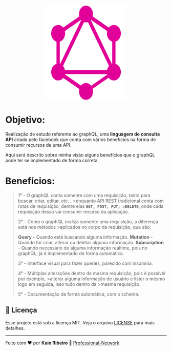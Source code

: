 <p align="center">
  <img alt="graphql" title="graphql" src="assets/logo.svg" width="250" height="300"/>
</p>


# Objetivo:

Realização de estudo referente ao graphQL, uma **linguagem de consulta API** criada pelo facebook que conta com vários benefícios na forma de consumir recursos de uma API.

Aqui será descrito sobre minha visão alguns benefícios que o graphQL pode ter se implementado de forma correta.
 
# Benefícios:

> 1° - O graphQL conta somente com uma requisição, tanto para buscar, criar, editar, etc... >enquanto API REST tradicional conta com rotas de requisição, dentre elas **`GET, POST, PUT, >DELETE`**, onde cada requisição dessa vai consumir recurso da aplicação. 
>
> 2° - Como o graphQL realiza somente uma requisição, a diferença está nos métodos >aplicados no corpo da requisição, que são:
>
> **Query** - Quando está buscando alguma informação.
> **Mutation** - Quando for criar, alterar ou deletar alguma informação. 
> **Subscription** -  Quando necessário de alguma informação realtime, pois no graphQL, já
> é implementado de forma automática.
>
> 3° - Interface visual para fazer queries, parecido com insomnia.
>
> 4° - Múltiplas alterações dentro da mesma requisição, pois é possível por exemplo, >alterar alguma informação de usuário e listar o mesmo logo em seguida, isso tudo dentro da >mesma requisição.
>
> 5° - Documentação de forma automática, com o schema.



## :memo: Licença

Esse projeto está sob a licença MIT. Veja o arquivo [LICENSE](https://raw.githubusercontent.com/kaiorr/graphql/master/LICENSE) para mais detalhes.

----

Feito com :heart: por **Kaio Ribeiro** :call_me_hand: [Professional-Network](https://www.linkedin.com/in/kaio-ribeiro-310123150/)